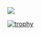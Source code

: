 
![](https://github.com/MadeWithAI/MadeWithAI/blob/main/face_recognition.gif)

[![trophy](https://github-profile-trophy.vercel.app/?username=ryo-ma&theme=algolia)](https://github.com/ryo-ma/github-profile-trophy)
